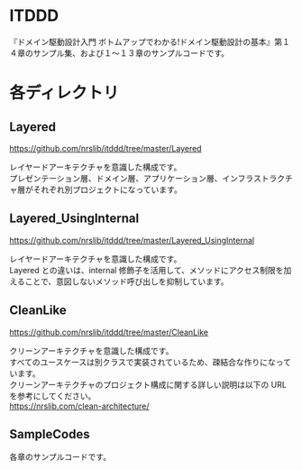 # ITDDD

『ドメイン駆動設計入門 ボトムアップでわかる!ドメイン駆動設計の基本』第１４章のサンプル集、および１～１３章のサンプルコードです。  

# 各ディレクトリ

## Layered

https://github.com/nrslib/itddd/tree/master/Layered

レイヤードアーキテクチャを意識した構成です。  
プレゼンテーション層、ドメイン層、アプリケーション層、インフラストラクチャ層がそれぞれ別プロジェクトになっています。  

## Layered_UsingInternal

https://github.com/nrslib/itddd/tree/master/Layered_UsingInternal

レイヤードアーキテクチャを意識した構成です。  
Layered との違いは、internal 修飾子を活用して、メソッドにアクセス制限を加えることで、意図しないメソッド呼び出しを抑制しています。  

## CleanLike

https://github.com/nrslib/itddd/tree/master/CleanLike

クリーンアーキテクチャを意識した構成です。  
すべてのユースケースは別クラスで実装されているため、疎結合な作りになっています。  
クリーンアーキテクチャのプロジェクト構成に関する詳しい説明は以下の URL を参考にしてください。  
https://nrslib.com/clean-architecture/

## SampleCodes

各章のサンプルコードです。
